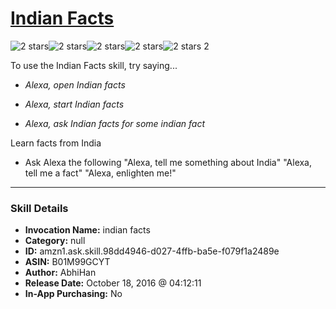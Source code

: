 # [Indian Facts](http://alexa.amazon.com/#skills/amzn1.ask.skill.98dd4946-d027-4ffb-ba5e-f079f1a2489e)
![2 stars](../../images/ic_star_black_18dp_1x.png)![2 stars](../../images/ic_star_black_18dp_1x.png)![2 stars](../../images/ic_star_border_black_18dp_1x.png)![2 stars](../../images/ic_star_border_black_18dp_1x.png)![2 stars](../../images/ic_star_border_black_18dp_1x.png) 2

To use the Indian Facts skill, try saying...

* *Alexa, open Indian facts*

* *Alexa, start Indian facts*

* *Alexa, ask Indian facts for some indian fact*

Learn facts from India

- Ask Alexa the following
"Alexa, tell me something about India"
"Alexa, tell me a fact"
"Alexa, enlighten me!"

***

### Skill Details

* **Invocation Name:** indian facts
* **Category:** null
* **ID:** amzn1.ask.skill.98dd4946-d027-4ffb-ba5e-f079f1a2489e
* **ASIN:** B01M99GCYT
* **Author:** AbhiHan
* **Release Date:** October 18, 2016 @ 04:12:11
* **In-App Purchasing:** No
